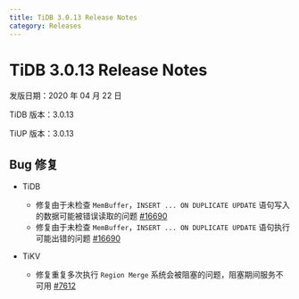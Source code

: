 ```yaml
---
title: TiDB 3.0.13 Release Notes
category: Releases
---
```


# TiDB 3.0.13 Release Notes

发版日期：2020 年 04 月 22 日

TiDB 版本：3.0.13

TiUP 版本：3.0.13

## Bug 修复

+ TiDB

    - 修复由于未检查 `MemBuffer`，`INSERT ... ON DUPLICATE UPDATE` 语句写入的数据可能被错误读取的问题 [#16690](https://github.com/pingcap/tidb/pull/16690)
    - 修复由于未检查 `MemBuffer`，`INSERT ... ON DUPLICATE UPDATE` 语句执行可能出错的问题 [#16690](https://github.com/pingcap/tidb/pull/16690)

+ TiKV

    - 修复重复多次执行 `Region Merge` 系统会被阻塞的问题，阻塞期间服务不可用 [#7612](https://github.com/tikv/tikv/pull/7612)
